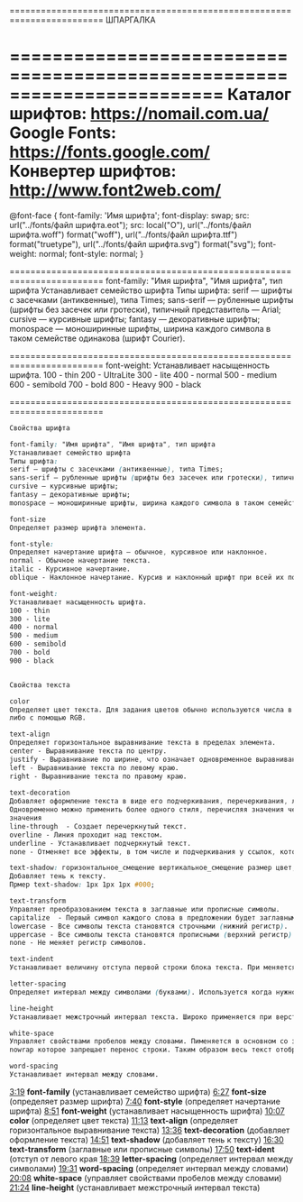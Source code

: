
========================================================================
ШПАРГАЛКА

========================================================================
Каталог шрифтов:
https://nomail.com.ua/
Google Fonts:
https://fonts.google.com/
Конвертер шрифтов:
http://www.font2web.com/
========================================================================
@font-face {
	font-family: 'Имя шрифта';
	font-display: swap;
	src: url("../fonts/файл шрифта.eot");
	src: local("O"), url("../fonts/файл шрифта.woff") format("woff"), 
			url("../fonts/файл шрифта.ttf") format("truetype"), 
			url("../fonts/файл шрифта.svg") format("svg");
	font-weight: normal;
	font-style: normal;
}

========================================================================
font-family: "Имя шрифта", "Имя шрифта", тип шрифта
Устанавливает семейство шрифта
Типы шрифта:
serif — шрифты с засечками (антиквенные), типа Times;
sans-serif — рубленные шрифты (шрифты без засечек или гротески), типичный представитель — Arial;
cursive — курсивные шрифты;
fantasy — декоративные шрифты;
monospace — моноширинные шрифты, ширина каждого символа в таком семействе одинакова (шрифт Courier).

========================================================================
font-weight:
Устанавливает насыщенность шрифта.
100 - thin
200 - UltraLite
300 - lite
400 - normal
500 - medium
600 - semibold
700 - bold
800 - Heavy
900 - black

========================================================================


```css
Свойства шрифта

font-family: "Имя шрифта", "Имя шрифта", тип шрифта
Устанавливает семейство шрифта
Типы шрифта:
serif — шрифты с засечками (антиквенные), типа Times;
sans-serif — рубленные шрифты (шрифты без засечек или гротески), типичный представитель — Arial;
cursive — курсивные шрифты;
fantasy — декоративные шрифты;
monospace — моноширинные шрифты, ширина каждого символа в таком семействе одинакова (шрифт Courier).

font-size
Определяет размер шрифта элемента.

font-style:
Определяет начертание шрифта — обычное, курсивное или наклонное.
normal - Обычное начертание текста.
italic - Курсивное начертание. 
oblique - Наклонное начертание. Курсив и наклонный шрифт при всей их похожести не одно и то же. Курсив это специальный шрифт имитирующий рукописный, наклонный же образуется путем наклона обычных знаков вправо. 

font-weight:
Устанавливает насыщенность шрифта.
100 - thin
300 - lite
400 - normal
500 - medium
600 - semibold
700 - bold
900 - black


Свойства текста

color
Определяет цвет текста. Для задания цветов обычно используются числа в шестнадцатеричном коде, 
либо с помощью RGB.

text-align
Определяет горизонтальное выравнивание текста в пределах элемента. 
center - Выравнивание текста по центру.
justify - Выравнивание по ширине, что означает одновременное выравнивание по левому и правому краю. Чтобы произвести это действие браузер в этом случае добавляет пробелы между словами.
left - Выравнивание текста по левому краю. 
right - Выравнивание текста по правому краю.
 
text-decoration
Добавляет оформление текста в виде его подчеркивания, перечеркивания, линии над текстом и мигания. 
Одновременно можно применить более одного стиля, перечисляя значения через пробел. Это свойство наследуется и может принимать
значения 
line-through  - Создает перечеркнутый текст.
overline - Линия проходит над текстом.
underline - Устанавливает подчеркнутый текст. 
none - Отменяет все эффекты, в том числе и подчеркивания у ссылок, которое задано по умолчанию.

text-shadow: горизонтальное_смещение вертикальное_смещение размер цвет;
Добавляет тень к тексту.
Прмер text-shadow: 1px 1px 1px #000;

text-transform
Управляет преобразованием текста в заглавные или прописные символы.
capitalize  - Первый символ каждого слова в предложении будет заглавным. Остальные символы свой вид не меняют.
lowercase - Все символы текста становятся строчными (нижний регистр). 
uppercase - Все символы текста становятся прописными (верхний регистр).
none - Не меняет регистр символов.

text-indent
Устанавливает величину отступа первой строки блока текста. При меняется, если нам нужно создать что-то типа красной строки.

letter-spacing
Определяет интервал между символами (буквами). Используется когда нужно разрядить текст.

line-height
Устанавливает межстрочный интервал текста. Широко применяется при верстке текста.

white-space
Управляет свойствами пробелов между словами. Пименяется в основном со значением 
nowrap которое запрещает перенос строки. Таким образом весь текст отображается в одну строку и не ломается. Значение normal вернет все как было.

word-spacing
Устанавливает интервал между словами.

```



[3:19](https://www.youtube.com/watch?v=seewcjGHreg&t=199s) **font-family** (устанавливает семейство шрифта) 
[6:27](https://www.youtube.com/watch?v=seewcjGHreg&t=387s) **font-size** (определяет размер шрифта) 
[7:40](https://www.youtube.com/watch?v=seewcjGHreg&t=460s) **font-style** (определяет начертание шрифта) [
8:51](https://www.youtube.com/watch?v=seewcjGHreg&t=531s) **font-weight** (устанавливает насыщенность шрифта) [10:07](https://www.youtube.com/watch?v=seewcjGHreg&t=607s) **color** (определяет цвет текста)
[11:13](https://www.youtube.com/watch?v=seewcjGHreg&t=673s) **text-align** (определяет горизонтальное выравнивание текста)
[13:36](https://www.youtube.com/watch?v=seewcjGHreg&t=816s) **text-decoration** (добавляет оформление текста) 
[14:51](https://www.youtube.com/watch?v=seewcjGHreg&t=891s) **text-shadow** (добавляет тень к тексту) 
[16:30](https://www.youtube.com/watch?v=seewcjGHreg&t=990s) **text-transform** (заглавные или прописные символы)
[17:50](https://www.youtube.com/watch?v=seewcjGHreg&t=1070s) **text-ident** (отступ от левого края
[18:39](https://www.youtube.com/watch?v=seewcjGHreg&t=1119s) **letter-spacing** (определяет интервал между символами)
[19:31](https://www.youtube.com/watch?v=seewcjGHreg&t=1171s) **word-spacing** (определяет интервал между словами)
[20:08](https://www.youtube.com/watch?v=seewcjGHreg&t=1208s) **white-space** (управляет свойствами пробелов между словами)
[21:24](https://www.youtube.com/watch?v=seewcjGHreg&t=1284s) **line-height** (устанавливает межстрочный интервал текста)

